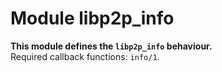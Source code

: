 

# Module libp2p_info #

__This module defines the `libp2p_info` behaviour.__<br /> Required callback functions: `info/1`.


